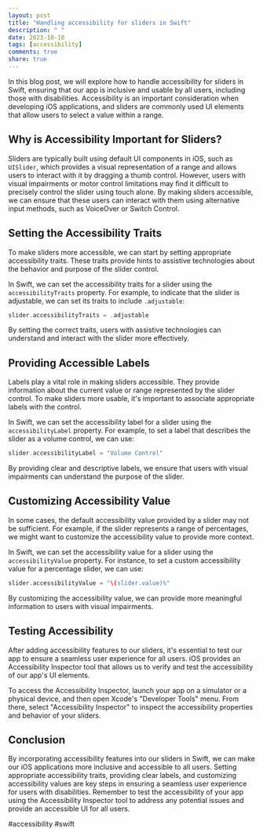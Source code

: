 ```yaml
---
layout: post
title: "Handling accessibility for sliders in Swift"
description: " "
date: 2023-10-10
tags: [accessibility]
comments: true
share: true
---
```


In this blog post, we will explore how to handle accessibility for sliders in Swift, ensuring that our app is inclusive and usable by all users, including those with disabilities. Accessibility is an important consideration when developing iOS applications, and sliders are commonly used UI elements that allow users to select a value within a range.

## Why is Accessibility Important for Sliders?

Sliders are typically built using default UI components in iOS, such as `UISlider`, which provides a visual representation of a range and allows users to interact with it by dragging a thumb control. However, users with visual impairments or motor control limitations may find it difficult to precisely control the slider using touch alone. By making sliders accessible, we can ensure that these users can interact with them using alternative input methods, such as VoiceOver or Switch Control.

## Setting the Accessibility Traits

To make sliders more accessible, we can start by setting appropriate accessibility traits. These traits provide hints to assistive technologies about the behavior and purpose of the slider control.

In Swift, we can set the accessibility traits for a slider using the `accessibilityTraits` property. For example, to indicate that the slider is adjustable, we can set its traits to include `.adjustable`:

```swift
slider.accessibilityTraits = .adjustable
```

By setting the correct traits, users with assistive technologies can understand and interact with the slider more effectively.

## Providing Accessible Labels

Labels play a vital role in making sliders accessible. They provide information about the current value or range represented by the slider control. To make sliders more usable, it's important to associate appropriate labels with the control.

In Swift, we can set the accessibility label for a slider using the `accessibilityLabel` property. For example, to set a label that describes the slider as a volume control, we can use:

```swift
slider.accessibilityLabel = "Volume Control"
```

By providing clear and descriptive labels, we ensure that users with visual impairments can understand the purpose of the slider.

## Customizing Accessibility Value

In some cases, the default accessibility value provided by a slider may not be sufficient. For example, if the slider represents a range of percentages, we might want to customize the accessibility value to provide more context.

In Swift, we can set the accessibility value for a slider using the `accessibilityValue` property. For instance, to set a custom accessibility value for a percentage slider, we can use:

```swift
slider.accessibilityValue = "\(slider.value)%"
```

By customizing the accessibility value, we can provide more meaningful information to users with visual impairments.

## Testing Accessibility

After adding accessibility features to our sliders, it's essential to test our app to ensure a seamless user experience for all users. iOS provides an Accessibility Inspector tool that allows us to verify and test the accessibility of our app's UI elements.

To access the Accessibility Inspector, launch your app on a simulator or a physical device, and then open Xcode's "Developer Tools" menu. From there, select "Accessibility Inspector" to inspect the accessibility properties and behavior of your sliders.

## Conclusion

By incorporating accessibility features into our sliders in Swift, we can make our iOS applications more inclusive and accessible to all users. Setting appropriate accessibility traits, providing clear labels, and customizing accessibility values are key steps in ensuring a seamless user experience for users with disabilities. Remember to test the accessibility of your app using the Accessibility Inspector tool to address any potential issues and provide an accessible UI for all users.

#accessibility #swift